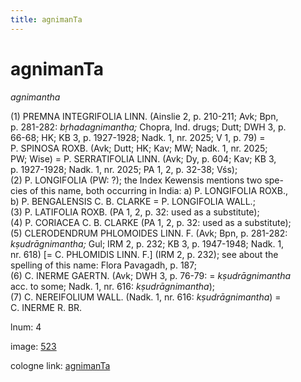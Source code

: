 ```yaml
---
title: agnimanTa
---
```


# agnimanTa

<i>agnimantha</i>  <div n="P" />(1) <bot>PREMNA INTEGRIFOLIA LINN.</bot> (Ainslie 2, p. 210-211; Avk; Bpn, <div n="lb" />p. 281-282: <i>bṛhadagnimantha;</i> Chopra, Ind. drugs; Dutt; DWH 3, p. <div n="lb" />66-68; HK; KB 3, p. 1927-1928; Nadk. 1, nr. 2025; V 1, p. 79) = <div n="lb" /><bot>P. SPINOSA ROXB.</bot> (Avk; Dutt; HK; Kav; MW; Nadk. 1, nr. 2025; <div n="lb" />PW; Wise) = <bot>P. SERRATIFOLIA LINN.</bot> (Avk; Dy, p. 604; Kav; KB 3, <div n="lb" />p. 1927-1928; Nadk. 1, nr. 2025; PA 1, 2, p. 32-38; Vśs); <div n="P" />(2) <bot>P. LONGIFOLIA</bot> (PW: ?); the Index Kewensis mentions two spe- <div n="lb" />cies of this name, both occurring in India: a) <bot>P. LONGIFOLIA ROXB.</bot>, <div n="lb" />b) <bot>P. BENGALENSIS C. B. CLARKE</bot> = <bot>P. LONGIFOLIA WALL.</bot>; <div n="P" />(3) <bot>P. LATIFOLIA ROXB.</bot> (PA 1, 2, p. 32: used as a substitute); <div n="P" />(4) <bot>P. CORIACEA C. B. CLARKE</bot> (PA 1, 2, p. 32: used as a substitute); <div n="P" />(5) <bot>CLERODENDRUM PHLOMOIDES LINN. F.</bot> (Avk; Bpn, p. 281-282: <div n="lb" /><i>kṣudrāgnimantha;</i> Gul; IRM 2, p. 232; KB 3, p. 1947-1948; Nadk. 1, <div n="lb" />nr. 618) [= <bot>C. PHLOMIDIS LINN. F.</bot>] (IRM 2, p. 232); see about the <div n="lb" />spelling of this name: Flora Pavagadh, p. 187; <div n="P" />(6) <bot>C. INERME GAERTN.</bot> (Avk; DWH 3, p. 76-79: = <i>kṣudrāgnimantha</i> <div n="lb" />acc. to some; Nadk. 1, nr. 616: <i>kṣudrāgnimantha</i>); <div n="P" />(7) <bot>C. NEREIFOLIUM WALL.</bot> (Nadk. 1, nr. 616: <i>kṣudrāgnimantha</i>) = <div n="lb" /><bot>C. INERME R. BR.</bot>

lnum: 4

image: [523](https://www.sanskrit-lexicon.uni-koeln.de/scans/csl-apidev/servepdf.php?dict=snp&page=523)

cologne link: [agnimanTa](https://sanskrit-lexicon.uni-koeln.de/scans/csl-apidev/getword.php?dict=snp&key=agnimanTa)

